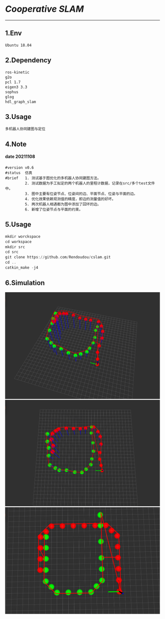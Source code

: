 # *Cooperative SLAM*
***
## 1.Env
    Ubuntu 18.04

## 2.Dependency
    ros-kinetic
    g2o
    pcl 1.7
    eigen3 3.3
    sophus 
    glog
    hdl_graph_slam

## 3.Usage
    多机器人协同建图与定位

## 4.Note

#### date    20211108
    #version v0.6
    #status  仿真
    #brief   1. 测试基于图优化的多机器人协同建图方法。
             2. 测试数据为手工拟定的两个机器人的里程计数据，记录在src/多个test文件中。
             3. 图中主要有位姿节点、位姿间的边、平面节点、位姿与平面的边。
             4. 优化效果依赖观测值的精度，即边的测量值的好坏。
             5. 两次机器人相遇都为图中添加了回环的边。
             6. 新增了位姿节点与平面的约束。
## 5.Usage
```asm
mkdir worckspace
cd workspace
mkdir src
cd src
git clone https://github.com/Rendoudou/cslam.git
cd ..
catkin_make -j4
```

## 6.Simulation
![](cslam/res/raw_height1.png)
![](cslam/res/raw_height2.png)
![](cslam/res/res.png)